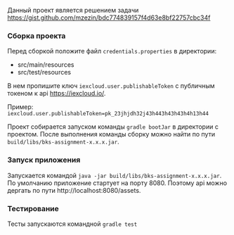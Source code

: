 Данный проект является решением задачи https://gist.github.com/mzezin/bdc774839157f4d63e8bf22757cbc34f

### Сборка проекта

Перед сборкой положите файл `credentials.properties` в директории:
- src/main/resources
- src/test/resources

В нем пропишите ключ `iexcloud.user.publishableToken` с публичным токеном к api https://iexcloud.io/.

Пример: `iexcloud.user.publishableToken=pk_23jhjdh32j43h443h43h43h4h13h44`

Проект собирается запуском команды `gradle bootJar` в директории с проектом. После выполнения команды сборку можно найти по пути `build/libs/bks-assignment-x.x.x.jar`.

### Запуск приложения

Запускается командой `java -jar build/libs/bks-assignment-x.x.x.jar`. 
По умолчанию приложение стартует на порту 8080. Поэтому api можно дергать по пути http://localhost:8080/assets.

### Тестирование

Тесты запускаются командной `gradle test`
